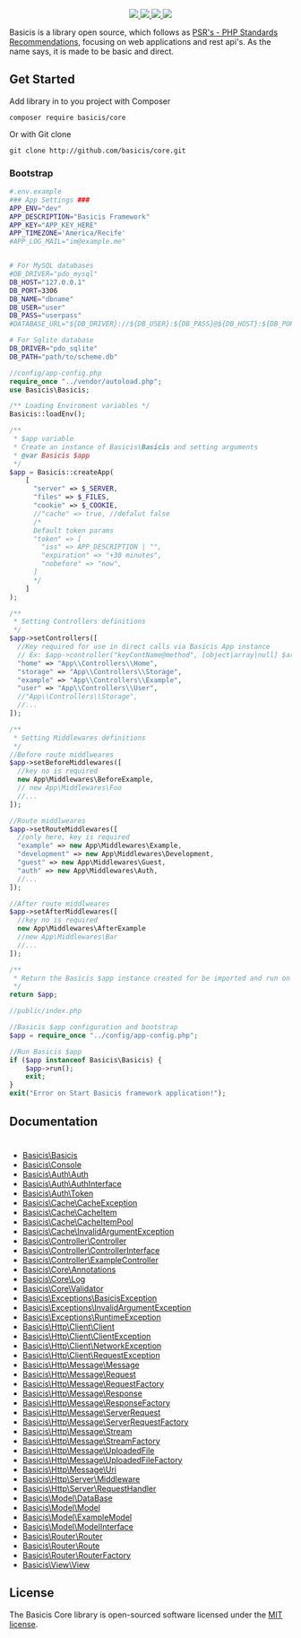 <p align="center">
    <a title="Latest stable Version" href="https://packagist.org/packages/basicis/core" >
        <img src="https://poser.pugx.org/basicis/core/version" />
    </a>
    <a title="Total Downloads" href="https://packagist.org/packages/basicis/core" >
        <img src="https://poser.pugx.org/basicis/core/downloads" />
    </a>
    <a title="Dependents" href="https://packagist.org/packages/basicis/core" >
        <img src="https://poser.pugx.org/basicis/core/dependents" />
    </a>
    <a title="MIT license" href="#License" >
        <img src="https://poser.pugx.org/basicis/core/license" />
    </a>
</p>


Basicis is a library open source, which follows as [PSR's - PHP Standards Recommendations](https://www.php-fig.org/psr), focusing on web applications and rest api's.
As the name says, it is made to be basic and direct.

## Get Started

Add library in to you project with Composer
```
composer require basicis/core
```
Or with Git clone
```
git clone http://github.com/basicis/core.git
```

### Bootstrap
```bash
#.env.example
### App Settings ###
APP_ENV="dev"
APP_DESCRIPTION="Basicis Framework"
APP_KEY="APP_KEY_HERE"
APP_TIMEZONE='America/Recife'
#APP_LOG_MAIL="im@example.me"


# For MySQL databases
#DB_DRIVER="pdo_mysql"
DB_HOST="127.0.0.1"
DB_PORT=3306
DB_NAME="dbname"
DB_USER="user"
DB_PASS="userpass"
#DATABASE_URL="${DB_DRIVER}://${DB_USER}:${DB_PASS}@${DB_HOST}:${DB_PORT}/${DB_NAME}"

# For Sqlite database
DB_DRIVER="pdo_sqlite"
DB_PATH="path/to/scheme.db"
```


```php
//config/app-config.php
require_once "../vendor/autoload.php";
use Basicis\Basicis;

/** Loading Enviroment variables */
Basicis::loadEnv();

/**
 * $app variable
 * Create an instance of Basicis\Basicis and setting arguments
 * @var Basicis $app
 */
$app = Basicis::createApp(
    [
      "server" => $_SERVER,
      "files" => $_FILES,
      "cookie" => $_COOKIE,
      //"cache" => true, //defalut false
      /*
      Default token params
      "token" => [
        "iss" => APP_DESCRIPTION | "",
        "expiration" => "+30 minutes",
        "nobefore" => "now",
      ]
      */
    ]
);

/**
 * Setting Controllers definitions
 */
$app->setControllers([
  //Key required for use in direct calls via Basicis App instance
  // Ex: $app->controller("keyContName@method", [object|array|null] $args)
  "home" => "App\\Controllers\\Home",
  "storage" => "App\\Controllers\\Storage",
  "example" => "App\\Controllers\\Example",
  "user" => "App\\Controllers\\User",
  //"App\\Controllers\\Storage",
  //...
]);

/**
 * Setting Middlewares definitions
 */
//Before route middlweares
$app->setBeforeMiddlewares([
  //key no is required
  new App\Middlewares\BeforeExample,
  // new App\Middlewares\Foo
  //...
]);

//Route middlweares
$app->setRouteMiddlewares([
  //only here, key is required
  "example" => new App\Middlewares\Example,
  "development" => new App\Middlewares\Development,
  "guest" => new App\Middlewares\Guest,
  "auth" => new App\Middlewares\Auth,
  //...
]);

//After route middlweares
$app->setAfterMiddlewares([
  //key no is required
  new App\Middlewares\AfterExample
  //new App\Middlewares\Bar
  //...
]);

/**
 * Return the Basicis $app instance created for be imported and run on public/index.php file
 */
return $app;
```

```php
//public/index.php

//Basicis $app configuration and bootstrap
$app = require_once "../config/app-config.php";

//Run Basicis $app
if ($app instanceof Basicis\Basicis) {
    $app->run();
    exit;
}
exit("Error on Start Basicis framework application!");
```

## Documentation
# 

* [Basicis\Basicis](Basicis/Basicis.md) 
* [Basicis\Console](Basicis/Console.md) 
* [Basicis\Auth\Auth](Basicis/Auth/Auth.md) 
* [Basicis\Auth\AuthInterface](Basicis/Auth/AuthInterface.md) 
* [Basicis\Auth\Token](Basicis/Auth/Token.md) 
* [Basicis\Cache\CacheException](Basicis/Cache/CacheException.md) 
* [Basicis\Cache\CacheItem](Basicis/Cache/CacheItem.md) 
* [Basicis\Cache\CacheItemPool](Basicis/Cache/CacheItemPool.md) 
* [Basicis\Cache\InvalidArgumentException](Basicis/Cache/InvalidArgumentException.md) 
* [Basicis\Controller\Controller](Basicis/Controller/Controller.md) 
* [Basicis\Controller\ControllerInterface](Basicis/Controller/ControllerInterface.md) 
* [Basicis\Controller\ExampleController](Basicis/Controller/ExampleController.md) 
* [Basicis\Core\Annotations](Basicis/Core/Annotations.md) 
* [Basicis\Core\Log](Basicis/Core/Log.md) 
* [Basicis\Core\Validator](Basicis/Core/Validator.md) 
* [Basicis\Exceptions\BasicisException](Basicis/Exceptions/BasicisException.md) 
* [Basicis\Exceptions\InvalidArgumentException](Basicis/Exceptions/InvalidArgumentException.md) 
* [Basicis\Exceptions\RuntimeException](Basicis/Exceptions/RuntimeException.md) 
* [Basicis\Http\Client\Client](Basicis/Http/Client/Client.md) 
* [Basicis\Http\Client\ClientException](Basicis/Http/Client/ClientException.md) 
* [Basicis\Http\Client\NetworkException](Basicis/Http/Client/NetworkException.md) 
* [Basicis\Http\Client\RequestException](Basicis/Http/Client/RequestException.md) 
* [Basicis\Http\Message\Message](Basicis/Http/Message/Message.md) 
* [Basicis\Http\Message\Request](Basicis/Http/Message/Request.md) 
* [Basicis\Http\Message\RequestFactory](Basicis/Http/Message/RequestFactory.md) 
* [Basicis\Http\Message\Response](Basicis/Http/Message/Response.md) 
* [Basicis\Http\Message\ResponseFactory](Basicis/Http/Message/ResponseFactory.md) 
* [Basicis\Http\Message\ServerRequest](Basicis/Http/Message/ServerRequest.md) 
* [Basicis\Http\Message\ServerRequestFactory](Basicis/Http/Message/ServerRequestFactory.md) 
* [Basicis\Http\Message\Stream](Basicis/Http/Message/Stream.md) 
* [Basicis\Http\Message\StreamFactory](Basicis/Http/Message/StreamFactory.md) 
* [Basicis\Http\Message\UploadedFile](Basicis/Http/Message/UploadedFile.md) 
* [Basicis\Http\Message\UploadedFileFactory](Basicis/Http/Message/UploadedFileFactory.md) 
* [Basicis\Http\Message\Uri](Basicis/Http/Message/Uri.md) 
* [Basicis\Http\Server\Middleware](Basicis/Http/Server/Middleware.md) 
* [Basicis\Http\Server\RequestHandler](Basicis/Http/Server/RequestHandler.md) 
* [Basicis\Model\DataBase](Basicis/Model/DataBase.md) 
* [Basicis\Model\Model](Basicis/Model/Model.md) 
* [Basicis\Model\ExampleModel](Basicis/Model/ExampleModel.md) 
* [Basicis\Model\ModelInterface](Basicis/Model/ModelInterface.md) 
* [Basicis\Router\Router](Basicis/Router/Router.md) 
* [Basicis\Router\Route](Basicis/Router/Route.md) 
* [Basicis\Router\RouterFactory](Basicis/Router/RouterFactory.md) 
* [Basicis\View\View](Basicis/View/View.md) 

## License
The Basicis Core library is open-sourced software licensed under the [MIT license](https://opensource.org/licenses/MIT).
